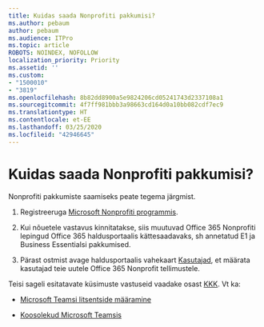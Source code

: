 ```yaml
---
title: Kuidas saada Nonprofiti pakkumisi?
ms.author: pebaum
author: pebaum
ms.audience: ITPro
ms.topic: article
ROBOTS: NOINDEX, NOFOLLOW
localization_priority: Priority
ms.assetid: ''
ms.custom:
- "1500010"
- "3819"
ms.openlocfilehash: 8b82dd8900a5e9824206cd05241743d2337108a1
ms.sourcegitcommit: 4f7ff981bbb3a98663cd164d0a10bb082cdf7ec9
ms.translationtype: HT
ms.contentlocale: et-EE
ms.lasthandoff: 03/25/2020
ms.locfileid: "42946645"
---
```

# <a name="how-to-get-nonprofit-offers"></a>Kuidas saada Nonprofiti pakkumisi?

Nonprofiti pakkumiste saamiseks peate tegema järgmist.

1. Registreeruga [Microsoft Nonprofiti programmis](https://go.microsoft.com/fwlink/p/?linkid=2008962).

2. Kui nõuetele vastavus kinnitatakse, siis muutuvad Office 365 Nonprofiti lepingud Office 365 haldusportaalis kättesaadavaks, sh annetatud E1 ja Business Essentialsi pakkumised.

3. Pärast ostmist avage haldusportaalis vahekaart [Kasutajad](https://admin.microsoft.com/Adminportal/Home#/users), et määrata kasutajad teie uutele Office 365 Nonprofit tellimustele.

Teisi sageli esitatavate küsimuste vastuseid vaadake osast [KKK](https://www.microsoft.com/microsoft-365/nonprofit/office-365-nonprofit#coreui-heading-67lnrlz). Vt ka:

- [Microsoft Teamsi litsentside määramine](https://docs.microsoft.com/MicrosoftTeams/assign-teams-licenses)

- [Koosolekud Microsoft Teamsis](https://docs.microsoft.com/MicrosoftTeams/tutorial-meetings-in-teams)